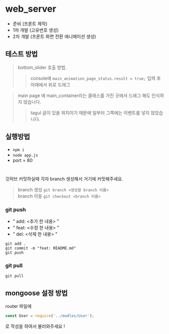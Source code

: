 # web_server

- 준비 (프론트 제작)  
- 1차 개발 (고유번호 생성)  
- 2차 개발 (프론트 화면 전환 애니메이션 생성)  
  
  

## 테스트 방법
  
> bottom_slider 호출 방법.  
> > console에 ```main_animation_page_status.result = true;``` 입력 후 아래에서 위로 드래그  
  
> main page 에 main_container라는 클래스를 가진 곳에서 드래그 해도 인식하지 않습니다.
> > tagul 글이 있을 위치이기 때문에 일부러 그쪽에는 이벤트를 넣지 않았습니다.
  

## 실행방법

- ```npm i```
- ```node app.js```
- port = 80
  
#  
#  
  
깃허브 커밋하실때 각자 branch 생성해서 거기에 커밋해주세요.  
> branch 생성 ```git branch <생성할 branch 이름>```  
> branch 이동 ```git checkout <branch 이름>```  
  
### git push
- " add: <추가 한 내용> "  
- " feat: <수정 한 내용> "   
- " del: <삭제 한 내용> "  

```git add .```  
```git commit -m "feat: README.md"```  
```git push```  
  
  
### git pull
```git pull```


## mongoose 설정 방법
router 파일에 
```javascript
const User = require('../modles/User');
```
로 작성을 하여서 불러와주세요 !